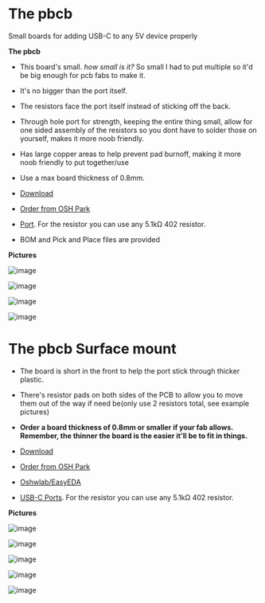 # The pbcb  
Small boards for adding USB-C to any 5V device properly  

**The pbcb**  
- This board's small. *how small is it?* So small I had to put multiple so it'd be big enough for pcb fabs to make it.
- It's no bigger than the port itself.  
- The resistors face the port itself instead of sticking off the back.  
- Through hole port for strength, keeping the entire thing small, allow for one sided assembly of the resistors so you dont have to solder those on yourself, makes it more noob friendly.  
- Has large copper areas to help prevent pad burnoff, making it more noob friendly to put together/use  
- Use a max board thickness of 0.8mm.  

- [Download](https://github.com/pbanj/pbcb/raw/main/The%20pbcb.zip)
- [Order from OSH Park](https://oshpark.com/shared_projects/LfEZBSaj)
- [Port](https://www.lcsc.com/product-detail/_Yuandi-_C2689839.html). For the resistor you can use any 5.1kΩ 402 resistor.  
- BOM and Pick and Place files are provided

**Pictures**  

![image](https://user-images.githubusercontent.com/17306233/213066329-d621c4e2-4a4a-4c03-8e37-f3bb458ea95d.png)  

![image](https://user-images.githubusercontent.com/17306233/213066357-0ecba34b-d6b3-496a-b827-963584bd396d.png) 

![image](https://user-images.githubusercontent.com/17306233/209750837-680fe8ae-5b7b-4f0e-8a04-4e5082d35264.png)  

![image](https://user-images.githubusercontent.com/17306233/209750861-307ad4c8-f484-4c41-9fb5-67a7ca2e0a1d.png)







# The pbcb Surface mount  
- The board is short in the front to help the port stick through thicker plastic.
- There's resistor pads on both sides of the PCB to allow you to move them out of the way if need be(only use 2 resistors total, see example pictures)  

- **Order a board thickness of 0.8mm or smaller if your fab allows. Remember, the thinner the board is the easier it'll be to fit in things.**  
- [Download](https://github.com/pbanj/pbcb/raw/main/The%20pbcb%20Surface%20Mount%20Ver.zip)  
- [Order from OSH Park](https://oshpark.com/shared_projects/IqXttbLq)  
- [Oshwlab/EasyEDA](https://oshwlab.com/pbanj/usbc-all-the-things)  
- [USB-C Ports](https://a.aliexpress.com/_mrkukGI). For the resistor you can use any 5.1kΩ 402 resistor.   

**Pictures**  

![image](https://user-images.githubusercontent.com/17306233/213314654-8a9f9c3c-f322-41b4-b647-3cb5bf733c09.png)  

![image](https://user-images.githubusercontent.com/17306233/213314699-cd63fbaa-b9e6-48ee-a779-da8c4c9eeb1c.png)

![image](https://user-images.githubusercontent.com/17306233/213314752-11096abc-7021-4bd3-84f4-6723e8037ed0.png)  

![image](https://user-images.githubusercontent.com/17306233/213314803-6a4cf2ad-dd44-41a6-a720-4bb5e9bd584c.png)  

![image](https://user-images.githubusercontent.com/17306233/213314836-100d841c-a207-422d-a816-e5dcd318193c.png)

